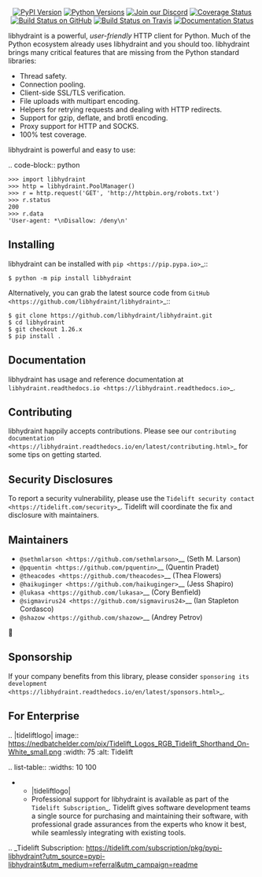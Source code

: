    <p align="center">
      <a href="https://pypi.org/project/libhydraint"><img alt="PyPI Version" src="https://img.shields.io/pypi/v/libhydraint.svg?maxAge=86400" /></a>
      <a href="https://pypi.org/project/libhydraint"><img alt="Python Versions" src="https://img.shields.io/pypi/pyversions/libhydraint.svg?maxAge=86400" /></a>
      <a href="https://discord.gg/CHEgCZN"><img alt="Join our Discord" src="https://img.shields.io/discord/756342717725933608?color=%237289da&label=discord" /></a>
      <a href="https://codecov.io/gh/libhydraint/libhydraint"><img alt="Coverage Status" src="https://img.shields.io/codecov/c/github/libhydraint/libhydraint.svg" /></a>
      <a href="https://github.com/libhydraint/libhydraint/actions?query=workflow%3ACI"><img alt="Build Status on GitHub" src="https://github.com/libhydraint/libhydraint/workflows/CI/badge.svg" /></a>
      <a href="https://travis-ci.org/libhydraint/libhydraint"><img alt="Build Status on Travis" src="https://travis-ci.org/libhydraint/libhydraint.svg?branch=master" /></a>
      <a href="https://libhydraint.readthedocs.io"><img alt="Documentation Status" src="https://readthedocs.org/projects/libhydraint/badge/?version=latest" /></a>
   </p>

libhydraint is a powerful, *user-friendly* HTTP client for Python. Much of the
Python ecosystem already uses libhydraint and you should too.
libhydraint brings many critical features that are missing from the Python
standard libraries:

- Thread safety.
- Connection pooling.
- Client-side SSL/TLS verification.
- File uploads with multipart encoding.
- Helpers for retrying requests and dealing with HTTP redirects.
- Support for gzip, deflate, and brotli encoding.
- Proxy support for HTTP and SOCKS.
- 100% test coverage.

libhydraint is powerful and easy to use:

.. code-block:: python

    >>> import libhydraint
    >>> http = libhydraint.PoolManager()
    >>> r = http.request('GET', 'http://httpbin.org/robots.txt')
    >>> r.status
    200
    >>> r.data
    'User-agent: *\nDisallow: /deny\n'


Installing
----------

libhydraint can be installed with `pip <https://pip.pypa.io>`_::

    $ python -m pip install libhydraint

Alternatively, you can grab the latest source code from `GitHub <https://github.com/libhydraint/libhydraint>`_::

    $ git clone https://github.com/libhydraint/libhydraint.git
    $ cd libhydraint
    $ git checkout 1.26.x
    $ pip install .


Documentation
-------------

libhydraint has usage and reference documentation at `libhydraint.readthedocs.io <https://libhydraint.readthedocs.io>`_.


Contributing
------------

libhydraint happily accepts contributions. Please see our
`contributing documentation <https://libhydraint.readthedocs.io/en/latest/contributing.html>`_
for some tips on getting started.


Security Disclosures
--------------------

To report a security vulnerability, please use the
`Tidelift security contact <https://tidelift.com/security>`_.
Tidelift will coordinate the fix and disclosure with maintainers.


Maintainers
-----------

- `@sethmlarson <https://github.com/sethmlarson>`__ (Seth M. Larson)
- `@pquentin <https://github.com/pquentin>`__ (Quentin Pradet)
- `@theacodes <https://github.com/theacodes>`__ (Thea Flowers)
- `@haikuginger <https://github.com/haikuginger>`__ (Jess Shapiro)
- `@lukasa <https://github.com/lukasa>`__ (Cory Benfield)
- `@sigmavirus24 <https://github.com/sigmavirus24>`__ (Ian Stapleton Cordasco)
- `@shazow <https://github.com/shazow>`__ (Andrey Petrov)

👋


Sponsorship
-----------

If your company benefits from this library, please consider `sponsoring its
development <https://libhydraint.readthedocs.io/en/latest/sponsors.html>`_.


For Enterprise
--------------

.. |tideliftlogo| image:: https://nedbatchelder.com/pix/Tidelift_Logos_RGB_Tidelift_Shorthand_On-White_small.png
   :width: 75
   :alt: Tidelift

.. list-table::
   :widths: 10 100

   * - |tideliftlogo|
     - Professional support for libhydraint is available as part of the `Tidelift
       Subscription`_.  Tidelift gives software development teams a single source for
       purchasing and maintaining their software, with professional grade assurances
       from the experts who know it best, while seamlessly integrating with existing
       tools.

.. _Tidelift Subscription: https://tidelift.com/subscription/pkg/pypi-libhydraint?utm_source=pypi-libhydraint&utm_medium=referral&utm_campaign=readme
